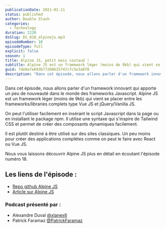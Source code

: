 ```yaml
---
publicationDate: 2021-01-11
status: published
author: Double Slash
categories:
  - Technology
duration: 2220
dsSlug: DS_018_alpinejs.mp3
episodeNumber: 18
episodeType: full
explicit: false
season: 1
title: Alpine JS, petit mais costaud !
subtitle: Alpine JS est un framework léger (moins de 9kb) qui vient se placer entre les FW complets type Vue JS et jQuery/Vanilla JS.
guid: 7de0a7e693b772b0615747c7c5e3a0f8
description: "Dans cet épisode, nous allons parler d'un framework innovant qui apporte un peu de nouveauté dans le monde des frameworks Javascript. Alpine JS est un framework léger (moins de 9kb) qui vient se placer entre les frameworks/libraries complets type Vue JS et jQuery/Vanilla JS. On peut l'utiliser facilement en insérant le script Javascript dans la page ou en installant le package npm. Il utilise une syntaxe qui s'inspire de Tailwind CSS et permet de créer des composants dynamiques facilement. Il est plutôt destiné à être utilisé sur des sites classiques. Un peu moins pour créer des applications complètes comme on peut le faire avec React ou Vue JS. Nous vous laissons découvrir Alpine JS plus en détail en écoutant l'épisode numéro 18. Les liens de l'épisode : Repo github Alpine JS Article sur Alpine JS Podcast présenté par : Alexandre Duval @xlanex6 Patrick Faramaz @PatrickFaramaz"
---
```


Dans cet épisode, nous allons parler d'un framework innovant qui apporte un peu de nouveauté dans le monde des frameworks Javascript.
Alpine JS est un framework léger (moins de 9kb) qui vient se placer entre les frameworks/libraries complets type Vue JS et jQuery/Vanilla JS.

On peut l'utiliser facilement en insérant le script Javascript dans la page ou en installant le package npm.
Il utilise une syntaxe qui s'inspire de Tailwind CSS et permet de créer des composants dynamiques facilement.

Il est plutôt destiné à être utilisé sur des sites classiques. Un peu moins pour créer des applications complètes comme on peut le faire avec React ou Vue JS.

Nous vous laissons découvrir Alpine JS plus en détail en écoutant l'épisode numéro 18.

## Les liens de l'épisode :

- [Repo github Alpine JS](https://github.com/alpinejs/alpine)
- [Article sur Alpine JS](https://pixenjoy.com/notes/le-framework-alpinejs/)

### Podcast présenté par :

- Alexandre Duval [@xlanex6](https://twitter.com/xlanex6)
- Patrick Faramaz [@PatrickFaramaz](https://twitter.com/PatrickFaramaz)
